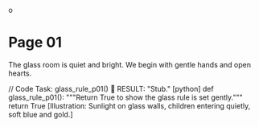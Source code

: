 o
# Page 01

The glass room is quiet and bright.
We begin with gentle hands and open hearts.

// Code Task: glass_rule_p01()  RESULT: "Stub."
[python]
def glass_rule_p01():
	"""Return True to show the glass rule is set gently."""
	return True
[Illustration: Sunlight on glass walls, children entering quietly, soft blue and gold.]
